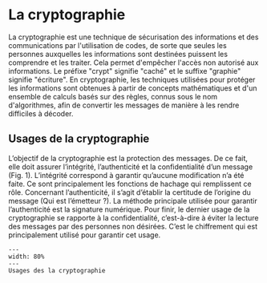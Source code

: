 # La cryptographie 
La cryptographie est une technique de sécurisation des informations et des communications par l'utilisation de codes, de sorte que seules les personnes auxquelles les informations sont destinées puissent les comprendre et les traiter. Cela permet d'empêcher l'accès non autorisé aux informations. Le préfixe "crypt" signifie "caché" et le suffixe "graphie" signifie "écriture". En cryptographie, les techniques utilisées pour protéger les informations sont obtenues à partir de concepts mathématiques et d'un ensemble de calculs basés sur des règles, connus sous le nom d'algorithmes, afin de convertir les messages de manière à les rendre difficiles à décoder.

## Usages de la cryptographie
L’objectif de la cryptographie est la protection des messages. De ce fait, elle doit assurer l’intégrité, l’authenticité et la confidentialité d’un message (Fig. 1). L’intégrité correspond à garantir qu’aucune modification n’a été faite. Ce sont principalement les fonctions de hachage qui remplissent ce rôle. Concernant l’authenticité, il s’agit d’établir la certitude de l’origine du message (Qui est l’émetteur ?). La méthode principale utilisée pour garantir l’authenticité est la signature numérique. Pour finir, le dernier usage de la cryptographie se rapporte à la confidentialité, c’est-à-dire à éviter la lecture des messages par des personnes non désirées. C’est le chiffrement qui est principalement utilisé pour garantir cet usage.

```{figure} figures/usages_cryptographie.png
---
width: 80%
---
Usages des la cryptographie
```
